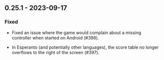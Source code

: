 ## 0.25.1 - 2023-09-17

### Fixed

- Fixed an issue where the game would complain about a missing controller when started on Android (#398).

- In Esperanto (and potentially other languages), the score table no longer overflows to the right of the screen (#397).
